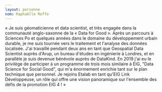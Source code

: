 ```yaml
---
layout: personne
nom: Raphaëlle Roffo
---
```


« Je suis géomaticienne et data scientist, et très engagée dans la communauté anglo-saxonne de la « Data for Good ». Après un parcours à Sciences Po et quelques années dans le domaine du développement urbain durable, je me suis tournée vers le traitement et l'analyse des données localisée. J'ai travaillé pendant deux ans en tant que Geospatial Data Scientist auprès d'Arup, un bureau d'études en ingénierie à Londres, et en parallèle je suis devenue bénévole auprès de DataKind. En 2019 j'ai eu le privilège de participer à un programme de trois mois similaire à EIG, "Data Science for Social Good", qui m'a énormement enrichie tant sur le plan technique que personnel. Je rejoins Etalab en tant qu'EIG Link Développeuse, un rôle qui offre une vision panoramique sur l'ensemble des défis de la promotion EIG 4 ! »
